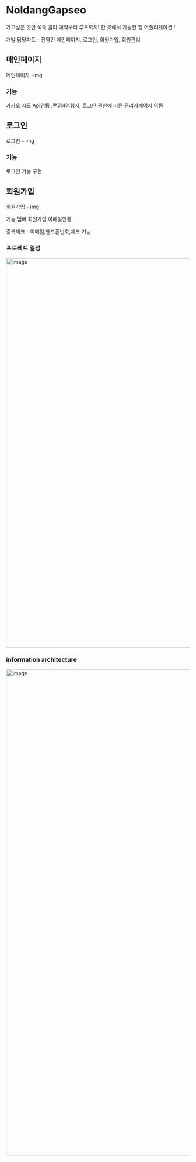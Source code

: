 # NoldangGapseo

가고싶은 곳만 쑥쑥 골라 예약부터 루트까지! 한 곳에서 가능한 웹 어플리케이션 ! 

개발 담당파트 - 전영민
메인페이지, 로그인, 회원가입, 회원관리

<h2>메인페이지</h2>
메인페이지 -img
<h3>기능</h3>
<P>카카오 지도 Api연동 ,랜덤4여행지, 로그인 권한에 따른 관리자페이지 이동

<h2>로그인</h2>
로그인 - img

<h3>기능</h3>
로그인 기능 구현 

<h2>회원가입</h2>
회원가입 - img

기능
멤버 회원가입 이메일인증

<p>중복체크 - 이메일,핸드폰번호,체크 기능 </p>





<h3>프로젝트 일정</h3>
<img width="1065" alt="image" src="https://user-images.githubusercontent.com/89377262/174606858-93d1b658-201f-4e5e-bef4-c4392358f9bb.png">


<h3>information architecture</h3>
<img width="1330" alt="image" src="https://user-images.githubusercontent.com/89377262/174606761-ac41a0ab-a3e5-4680-b349-21053059a64a.png">
